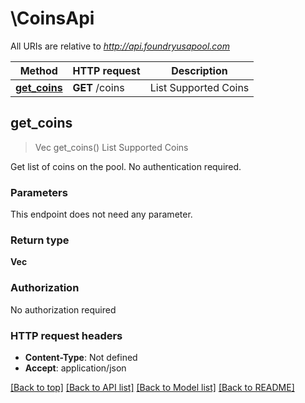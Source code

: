 # \CoinsApi

All URIs are relative to *http://api.foundryusapool.com*

Method | HTTP request | Description
------------- | ------------- | -------------
[**get_coins**](CoinsApi.md#get_coins) | **GET** /coins | List Supported Coins



## get_coins

> Vec<String> get_coins()
List Supported Coins

Get list of coins on the pool. No authentication required.

### Parameters

This endpoint does not need any parameter.

### Return type

**Vec<String>**

### Authorization

No authorization required

### HTTP request headers

- **Content-Type**: Not defined
- **Accept**: application/json

[[Back to top]](#) [[Back to API list]](../README.md#documentation-for-api-endpoints) [[Back to Model list]](../README.md#documentation-for-models) [[Back to README]](../README.md)

